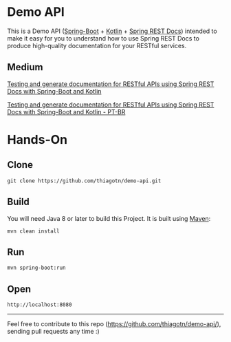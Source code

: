 # Demo API

This is a Demo API ([Spring-Boot](https://spring.io/projects/spring-boot) + [Kotlin](https://kotlinlang.org/) + [Spring REST Docs](https://docs.spring.io/spring-restdocs/docs/current/reference/html5/)) intended to make it easy for you to understand how to use Spring REST Docs to produce high-quality documentation for your RESTful services.

## Medium

[Testing and generate documentation for RESTful APIs using Spring REST Docs with Spring-Boot and Kotlin](https://medium.com/@thiagotn/testing-and-generate-documentation-for-restful-apis-using-spring-rest-docs-with-kotlin-and-7ba243df26c9)

[Testing and generate documentation for RESTful APIs using Spring REST Docs with Spring-Boot and Kotlin - PT-BR](https://medium.com/@thiagotn/documentando-apis-com-spring-rest-docs-usando-kotlin-e-spring-boot-6b2800ce825b)

# Hands-On

## Clone

    git clone https://github.com/thiagotn/demo-api.git

## Build
You will need Java 8 or later to build this Project. It is built using [Maven](https://maven.apache.org/):

    mvn clean install

## Run

    mvn spring-boot:run
    
## Open

    http://localhost:8080

------
Feel free to contribute to this repo (https://github.com/thiagotn/demo-api/), sending pull requests any time :)
